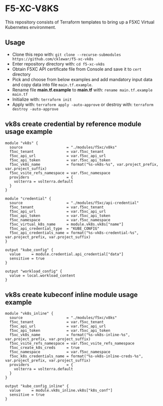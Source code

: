 # F5-XC-V8KS
This repository consists of Terraform templates to bring up a F5XC Virtual Kubernetes environment.

## Usage

- Clone this repo with: `git clone --recurse-submodules https://github.com/cklewar/f5-xc-vk8s`
- Enter repository directory with: `cd f5-xc-vk8s`
- Obtain F5XC API certificate file from Console and save it to `cert` directory
- Pick and choose from below examples and add mandatory input data and copy data into file `main.tf.example`.
- Rename file __main.tf.example__ to __main.tf__ with: `rename main.tf.example main.tf`
- Initialize with: `terraform init`
- Apply with: `terraform apply -auto-approve` or destroy with: `terraform destroy -auto-approve`

## vk8s create credential by reference module usage example 

````hcl
module "vk8s" {
  source                    = "./modules/f5xc/v8ks"
  f5xc_tenant               = var.f5xc_tenant
  f5xc_api_url              = var.f5xc_api_url
  f5xc_api_token            = var.f5xc_api_token
  f5xc_vk8s_name            = format("%s-vk8s-%s", var.project_prefix, var.project_suffix)
  f5xc_vsite_refs_namespace = var.f5xc_namespace
  providers                 = {
    volterra = volterra.default
  }
}

module "credential" {
  source                    = "./modules/f5xc/api-credential"
  f5xc_tenant               = var.f5xc_tenant
  f5xc_api_url              = var.f5xc_api_url
  f5xc_api_token            = var.f5xc_api_token
  f5xc_namespace            = var.f5xc_namespace
  f5xc_virtual_k8s_name     = module.vk8s.vk8s["name"]
  f5xc_api_credential_type  = "KUBE_CONFIG"
  f5xc_api_credentials_name = format("%s-vk8s-credential-%s", var.project_prefix, var.project_suffix)
}

output "kube_config" {
  value     = module.credential.api_credential["data"]
  sensitive = true
}

output "workload_config" {
  value = local.workload_content
}
````

## vk8s create kubeconf inline module usage example 

````hcl
module "vk8s_inline" {
  source                    = "./modules/f5xc/v8ks"
  f5xc_tenant               = var.f5xc_tenant
  f5xc_api_url              = var.f5xc_api_url
  f5xc_api_token            = var.f5xc_api_token
  f5xc_vk8s_name            = format("%s-vk8s-inline-%s", var.project_prefix, var.project_suffix)
  f5xc_vsite_refs_namespace = var.f5xc_vsite_refs_namespace
  f5xc_create_k8s_creds     = true
  f5xc_namespace            = var.f5xc_namespace
  f5xc_k8s_credentials_name = format("%s-vk8s-inline-creds-%s", var.project_prefix, var.project_suffix)
  providers                 = {
    volterra = volterra.default
  }
}

output "kube_config_inline" {
  value     = module.vk8s_inline.vk8s["k8s_conf"]
  sensitive = true
}
````